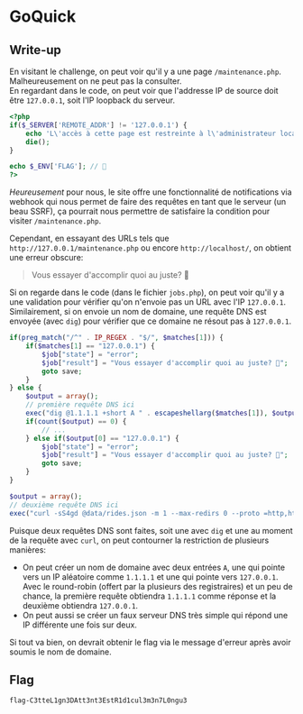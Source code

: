 # GoQuick

## Write-up

En visitant le challenge, on peut voir qu'il y a une page `/maintenance.php`. Malheureusement on ne peut pas la consulter.<br>
En regardant dans le code, on peut voir que l'addresse IP de source doit être `127.0.0.1`, soit l'IP loopback du serveur.

```php
<?php
if($_SERVER['REMOTE_ADDR'] != '127.0.0.1') {
    echo 'L\'accès à cette page est restreinte à l\'administrateur local!';
    die();
}

echo $_ENV['FLAG']; // 👀
?>
```

*Heureusement* pour nous, le site offre une fonctionnalité de notifications via webhook qui nous permet de faire des requêtes en tant que le serveur (un beau SSRF), ça pourrait nous permettre de satisfaire la condition pour visiter `/maintenance.php`.

Cependant, en essayant des URLs tels que `http://127.0.0.1/maintenance.php` ou encore `http://localhost/`, on obtient une erreur obscure:

> Vous essayer d'accomplir quoi au juste? 🤨

Si on regarde dans le code (dans le fichier `jobs.php`), on peut voir qu'il y a une validation pour vérifier qu'on n'envoie pas un URL avec l'IP `127.0.0.1`. Similairement, si on envoie un nom de domaine, une requête DNS est envoyée (avec `dig`) pour vérifier que ce domaine ne résout pas à `127.0.0.1`.

```php
if(preg_match("/^" . IP_REGEX . "$/", $matches[1])) {
    if($matches[1] == "127.0.0.1") {
        $job["state"] = "error";
        $job["result"] = "Vous essayer d'accomplir quoi au juste? 🤨";
        goto save;
    }
} else {
    $output = array();
    // première requête DNS ici
    exec("dig @1.1.1.1 +short A " . escapeshellarg($matches[1]), $output);
    if(count($output) == 0) {
        // ...
    } else if($output[0] == "127.0.0.1") {
        $job["state"] = "error";
        $job["result"] = "Vous essayer d'accomplir quoi au juste? 🤨";
        goto save;
    }
}

$output = array();
// deuxième requête DNS ici
exec("curl -sS4gd @data/rides.json -m 1 --max-redirs 0 --proto =http,https " . escapeshellarg($url), $output);
```

Puisque deux requêtes DNS sont faites, soit une avec `dig` et une au moment de la requête avec `curl`, on peut contourner la restriction de plusieurs manières:

- On peut créer un nom de domaine avec deux entrées `A`, une qui pointe vers un IP aléatoire comme `1.1.1.1` et une qui pointe vers `127.0.0.1`. Avec le round-robin (offert par la plusieurs des registraires) et un peu de chance, la première requête obtiendra `1.1.1.1` comme réponse et la deuxième obtiendra `127.0.0.1`.
- On peut aussi se créer un faux serveur DNS très simple qui répond une IP différente une fois sur deux.

Si tout va bien, on devrait obtenir le flag via le message d'erreur après avoir soumis le nom de domaine.

## Flag
`flag-C3tteL1gn3DAtt3nt3EstR1d1cul3m3n7L0ngu3`